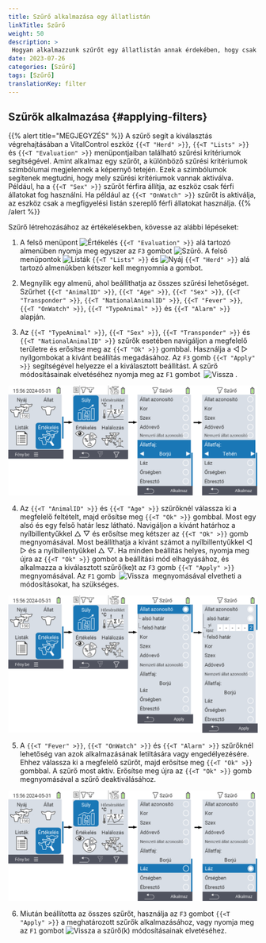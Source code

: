```yaml
---
title: Szűrő alkalmazása egy állatlistán
linkTitle: Szűrő
weight: 50
description: >
 Hogyan alkalmazzunk szűrőt egy állatlistán annak érdekében, hogy csak az eszközön lévő állatok egy részhalmazát jelenítsük meg.
date: 2023-07-26
categories: [Szűrő]
tags: [Szűrő]
translationKey: filter
---
```

## Szűrők alkalmazása {#applying-filters}

{{% alert title="MEGJEGYZÉS" %}}
A szűrő segít a kiválasztás végrehajtásában a VitalControl eszköz `{{<T "Herd" >}}`, `{{<T "Lists" >}}` és `{{<T "Evaluation" >}}` menüpontjaiban található szűrési kritériumok segítségével. Amint alkalmaz egy szűrőt, a különböző szűrési kritériumok szimbólumai megjelennek a képernyő tetején. Ezek a szimbólumok segítenek megtudni, hogy mely szűrési kritériumok vannak aktiválva. Például, ha a `{{<T "Sex" >}}` szűrőt férfira állítja, az eszköz csak férfi állatokat fog használni. Ha például az `{{<T "OnWatch" >}}` szűrőt is aktiválja, az eszköz csak a megfigyelési listán szereplő férfi állatokat használja.
{{% /alert %}}

Szűrő létrehozásához az értékelésekben, kövesse az alábbi lépéseket:

1. A felső menüpont <img src="/icons/main/evaluation.svg" width="50" align="bottom" alt="Értékelés" /> `{{<T "Evaluation" >}}` alá tartozó almenüben nyomja meg egyszer az `F3` gombot <img src="/icons/footer/filter.svg" width="25" align="bottom" alt="Szűrő" />. A felső menüpontok <img src="/icons/main/lists.svg" width="28" align="bottom" alt="Listák" /> `{{<T "Lists" >}}` és <img src="/icons/main/herd.svg" width="60" align="bottom" alt="Nyáj" /> `{{<T "Herd" >}}` alá tartozó almenükben kétszer kell megnyomnia a gombot.

2. Megnyílik egy almenü, ahol beállíthatja az összes szűrési lehetőséget. Szűrhet `{{<T "AnimalID" >}}`, `{{<T "Age" >}}`, `{{<T "Sex" >}}`, `{{<T "Transponder" >}}`, `{{<T "NationalAnimalID" >}}`, `{{<T "Fever" >}}`, `{{<T "OnWatch" >}}`, `{{<T "TypeAnimal" >}}` és `{{<T "Alarm" >}}` alapján.

3. Az `{{<T "TypeAnimal" >}}`, `{{<T "Sex" >}}`, `{{<T "Transponder" >}}` és `{{<T "NationalAnimalID" >}}` szűrők esetében navigáljon a megfelelő területre és erősítse meg az `{{<T "Ok" >}}` gombbal. Használja a ◁ ▷ nyílgombokat a kívánt beállítás megadásához. Az `F3` gomb `{{<T "Apply" >}}` segítségével helyezze el a kiválasztott beállítást. A szűrő módosításainak elvetéséhez nyomja meg az `F1` gombot &nbsp;<img src="/icons/footer/exit.svg" width="25" align="bottom" alt="Vissza" />&nbsp;.

![VitalControl: menu Evaluation Create filter](images/filter.png "Szűrő létrehozása")

4. Az `{{<T "AnimalID" >}}` és `{{<T "Age" >}}` szűrőknél válassza ki a megfelelő feltételt, majd erősítse meg `{{<T "Ok" >}}` gombbal. Most egy alsó és egy felső határ lesz látható. Navigáljon a kívánt határhoz a nyílbillentyűkkel △ ▽ és erősítse meg kétszer az `{{<T "Ok" >}}` gomb megnyomásával. Most beállíthatja a kívánt számot a nyílbillentyűkkel ◁ ▷ és a nyílbillentyűkkel △ ▽. Ha minden beállítás helyes, nyomja meg újra az `{{<T "Ok" >}}` gombot a beállítási mód elhagyásához, és alkalmazza a kiválasztott szűrő(ke)t az `F3` gomb `{{<T "Apply" >}}` megnyomásával. Az `F1` gomb &nbsp;<img src="/icons/footer/exit.svg" width="25" align="bottom" alt="Vissza" />&nbsp; megnyomásával elvetheti a módosításokat, ha szükséges.

![VitalControl: menu Evaluation Create filter](images/filter2.png "Szűrő létrehozása")

5. A `{{<T "Fever" >}}`, `{{<T "OnWatch" >}}` és `{{<T "Alarm" >}}` szűrőknél lehetőség van azok alkalmazásának letiltására vagy engedélyezésére. Ehhez válassza ki a megfelelő szűrőt, majd erősítse meg `{{<T "Ok" >}}` gombbal. A szűrő most aktív. Erősítse meg újra az `{{<T "Ok" >}}` gomb megnyomásával a szűrő deaktiválásához.

![VitalControl: menu Evaluation Create filter](images/filter3.png "Szűrő létrehozása")

6. Miután beállította az összes szűrőt, használja az `F3` gombot `{{<T "Apply" >}}` a meghatározott szűrők alkalmazásához, vagy nyomja meg az `F1` gombot <img src="/icons/footer/exit.svg" width="25" align="bottom" alt="Vissza" /> a szűrő(k) módosításainak elvetéséhez.
